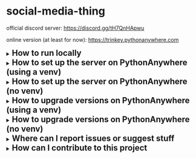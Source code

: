 # social-media-thing
official discord server: https://discord.gg/tH7QnHApwu

online version (at least for now): https://trinkey.pythonanywhere.com

<details>
  <summary><h2 style="display: inline">How to run locally</summary>

  1. Clone the github repo or download the files

  2. With python, install the needed libraries (`python3 -m pip install --upgrade django django-ninja`, `py -m ...`
  on windows)

  3. Create the `_api_keys.py` file:
      ```bash
      touch ~/social-media-thing/smiggins/backend/_api_keys.py
      echo "auth_key = b'some random text this can be anything'" > ~/social-media-thing/smiggins/backend/_api_keys.py
      ```
      if you're on Windows then fuck you figure it out yourself
  4. In the folder REPO_BASE/smiggins run the command `python3 manage.py migrate`
  (`py ...` for windows)

  5. Then, to start the server, run `python3 manage.py runserver` (`py ...` on
  windows still). If you want to start the server but already have the files,
  just do this step again. When updating versions, repeat step four too assuming
  you don't delete the `_api_keys.py` file, then you'd have to do step three
  again too.
</details>

<details>
  <summary><h2 style="display: inline">How to set up the server on PythonAnywhere (using a venv)</h2></summary>

  1. Create a venv (the name can be anything). if you already have one feel free
  to skip this step
      ```bash
      mkvirtualenv VENV_NAME --python=/usr/bin/python3.10 # the VENV_NAME can be anything
      ```

  2. On the webapp setup page, create a new webapp. If you already have one,
  delete it and recreate it if it has a different config. You should click the
  following buttons in this order:
      - Add a new web app
      - Next
      - Manual configuration
      - Python 3.X (it doesn't matter)
      - Next

  3. On the webapp dashboard, in the "Virtualenv" section, you are going to want
  to enter the path to your venv. It should be `/home/USERNAME/.virtualenvs/VENV_NAME`.

  4. Click the "Start a console on this virtualenv" button to create a console
  in the venv. Then install needed libraries.
      ```bash
      python -m pip install --upgrade pip django django-ninja
      ```

  5. Clone the github repo
      ```bash
      cd ~
      git clone https://github.com/trinkey/social-media-thing.git
      # Optional: Change branch
      git switch branch-name
      ```

  6. Open the file at `/var/www/USERNAME_pythonanywhere_com.wgsi.py` and put the
  following python code, replacing "USERNAME" with your PythonAnywhere username:
      ```py
      import os
      import sys

      path = '/home/USERNAME/social-media-thing/smiggins'
      if path not in sys.path:
          sys.path.append(path)

      os.environ['DJANGO_SETTINGS_MODULE'] = 'smiggins.settings'

      from django.core.wsgi import get_wsgi_application
      application = get_wsgi_application()
      ```

  7. Back on the webapp dashboard, in the "Static Files" section, make an entry
  for `/static/` with the path set to `/home/USERNAME/social-media-thing/smiggins/collected-static`

  8. In the file at `/home/USERNAME/social-media-thing/smiggins/backend/_settings.py`,
  make sure the following settings are set:
      - debug: `False`

  9. Create the `_api_keys.py` file:
      ```bash
      touch ~/social-media-thing/smiggins/backend/_api_keys.py
      echo "auth_key = b'some random text this can be anything'" > ~/social-media-thing/smiggins/backend/_api_keys.py
      ```

  10. In your venv console, run the following commands to create the database
  and setup the static files:
      ```bash
      cd ~/social-media-thing/smiggins
      python manage.py collectstatic
      python manage.py migrate
      ```
</details>

<details>
  <summary><h2 style="display: inline">How to set up the server on PythonAnywhere (no venv)</h2></summary>

  1. Create a new webapp using the following settings:
      - Manual configuration
      - Python 3.10

  2. Install and update the required libraries
     ```bash
     python3.10 -m pip install --upgrade django django-ninja
     ```

  3. Clone the github repo
      ```bash
      cd ~
      git clone https://github.com/trinkey/social-media-thing.git
      # Optional: Change branch
      git switch branch-name
      ```

  4. Open the file at `/var/www/USERNAME_pythonanywhere_com.wgsi.py` and put the
  following python code, replacing "USERNAME" with your PythonAnywhere username:
      ```py
      import os
      import sys

      path = '/home/USERNAME/social-media-thing/smiggins'
      if path not in sys.path:
          sys.path.append(path)

      os.environ['DJANGO_SETTINGS_MODULE'] = 'smiggins.settings'

      from django.core.wsgi import get_wsgi_application
      application = get_wsgi_application()
      ```
      This file can be went to with the url
      https://www.pythonanywhere.com/user/USERNAME/files/var/www/USERNAME_pythonanywhere_com.wgsi.py

  6. Back on the webapp dashboard, in the "Static Files" section, make an entry
  for `/static/` with the path set to `/home/USERNAME/social-media-thing/smiggins/collected-static`

  8. In the file at `/home/USERNAME/social-media-thing/smiggins/backend/_settings.py`,
  make sure the following settings are set:
      - debug: `False`

  9. Create the `_api_keys.py` file:
      ```bash
      touch ~/social-media-thing/smiggins/backend/_api_keys.py
      echo "auth_key = b'some random text this can be anything'" > ~/social-media-thing/smiggins/backend/_api_keys.py
      ```

  10. In your venv console, run the following commands to create the database
  and setup the static files:
      ```bash
      cd ~/social-media-thing/smiggins
      python3.10 manage.py collectstatic
      python3.10 manage.py migrate
      ```
</details>

<details>
  <summary><h2 style="display: inline">How to upgrade versions on PythonAnywhere (using a venv)</summary>

  To clone the newest version, do the following commands in the
  `~/social-media-thing` folder:
  ```bash
  git stash
  git pull
  git stash pop
  ```

  Then, in the venv console, run these commands in the `~/social-media-thing/smiggins`
  folder:
  ```bash
  python manage.py collectstatic
  python manage.py migrate
  ```

  Then, just restart the server from the webapp dashboard!
</details>

<details>
  <summary><h2 style="display: inline">How to upgrade versions on PythonAnywhere (no venv)</summary>

  To clone the newest version, do the following commands in the
  `~/social-media-thing` folder:
  ```bash
  git stash
  git pull
  git stash pop
  ```

  Then, in the venv console, run these commands in the `~/social-media-thing/smiggins`
  folder:
  ```bash
  python3.10 manage.py collectstatic
  python3.10 manage.py migrate
  ```

  Then, just restart the server from the webapp dashboard!
</details>

<details>
  <summary><h2 style="display: inline">Where can I report issues or suggest stuff</summary>

  go to the [issues tab](https://github.com/trinkey/social-media-thing) and make
  a new issue (make sure you're logged in with github)
</details>

<details>
  <summary><h2 style="display: inline">How can I contribute to this project</h2></summary>

  if there is a specific thing you want to do, you can make an issue (if a
  duplicate doesn't already exist) and then assign yourself if you can. (if you
  can't assign yourself as you're not a contributor, you can make a comment on
  it stating that you are going to do it)

  once you finish programming you can create a new fork with your code and then
  make a pull request with it.

  if you have contributed a lot to this project, you can message me on any
  platform that i use (email: trinkey@duck.com, discord: `@trinkey_`, twitter:
  `@trinkey_2`) and let me know your github username and stuff that you have
  worked on and i'll consider adding you to the repository
</details>
